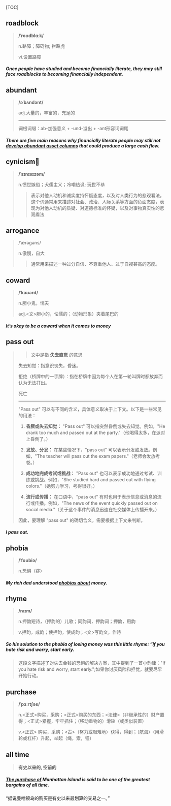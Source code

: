 [TOC]

## roadblock

> **/ˈroʊdblɑːk/**
>
> n.路障；障碍物; 拦路虎
>
> vi.设置路障

##### Once people have studied and become financially literate, they may still face **roadblocks** to becoming financially independent.

## abundant

> **/əˈbʌndənt/**
>
> adj.大量的，丰富的，充足的
>
> ---
>
> 词根词缀：ab-加强意义 + -und-溢出 + -ant形容词词尾

##### There are five main reasons why financially literate people may still not <u>develop **abundant** asset columns</u> that could produce a large cash flow.

## cynicism🚩

> **/ˈsɪnɪsɪzəm/**
>
> n.愤世嫉俗；犬儒主义；冷嘲热讽; 玩世不恭
>
> > 表示对他人动机和诚实度持怀疑态度，以及对人类行为的悲观看法。这个词通常用来描述对社会、政治、人际关系等方面的负面态度，表现为对他人动机的质疑、对道德标准的怀疑，以及对事物真实性的悲观看法

## arrogance

> /ˈærəɡəns/
>
> n.傲慢，自大
>
> > 通常用来描述一种过分自信、不尊重他人、过于自视甚高的态度。

## coward

> **/ˈkaʊərd/**
>
> n.胆小鬼，懦夫
>
> adj.<文>胆小的，怯懦的；（动物形象）夹着尾巴的

#####  It’s okay to be a **coward** when it comes to money

## pass out

> > 文中是指 **失去直觉** 的意思
>
> 失去知觉：指意识丧失，昏迷。
>
> 拒绝（桥牌中的一手牌）：指在桥牌中因为每个人在第一轮叫牌时都放弃而认为无法打出。
>
> 死亡
>
> ---
>
> "Pass out" 可以有不同的含义，具体意义取决于上下文。以下是一些常见的用法：
>
> 1. **昏厥或失去知觉：** "Pass out" 可以指突然昏倒或失去知觉。例如，"He drank too much and passed out at the party."（他喝得太多，在派对上昏倒了。）
>
> 2. **发放、分发：** 在某些情况下，"pass out" 可以表示分发或发放。例如，"The teacher will pass out the exam papers."（老师会发放考卷。）
>
> 3. **成功地完成考试或挑战：** "Pass out" 也可以表示成功地通过考试、训练或挑战。例如，"She studied hard and passed out with flying colors."（她努力学习，考得很好。）
>
> 4. **流行或传播：** 在口语中，"pass out" 有时也用于表示信息或消息的流行或传播。例如，"The news of the event quickly passed out on social media."（关于这个事件的消息迅速在社交媒体上传播开来。）
>
> 因此，要理解 "pass out" 的确切含义，需要根据上下文来判断。

#####  I **pass out.**

## phobia

> **/ˈfoʊbiə/**
>
> n.恐惧（症）

##### My rich dad understood <u>**phobias** about</u> money. 

## rhyme

> **/raɪm/**
>
> n.押韵短诗，（押韵的）儿歌；同韵词，押韵词；押韵，用韵
>
> v.押韵，成韵；使押韵，使成韵；<文>写韵文，作诗

##### So his solution to the phobia of losing money was this little **rhyme**: “If you hate risk and worry, start early.

> 这段文字描述了对失去金钱的恐惧的解决方案，其中提到了一首小韵律："If you hate risk and worry, start early.";如果你讨厌风险和担忧，就要尽早开始行动。
>

## purchase

> **/ˈpɜːrtʃəs/**
>
> n.<正式>购买，采购；<正式>购买的东西；<法律>（非继承性的）财产置得；<正式>紧握，牢牢抓住；（移动重物的）滑轮（或类似装置）
>
> v.<正式> 购买，采购；<古>（努力或艰难地）获得，得到；（航海）（用滑轮或杠杆）升起，举起（绳，索，锚）

## all time

> **有史以来的, 空前的**

##### <u>The **purchase** of</u> Manhattan Island is said to be one of the greatest bargains of **all time.** 

“据说曼哈顿岛的购买是有史以来最划算的交易之一。”